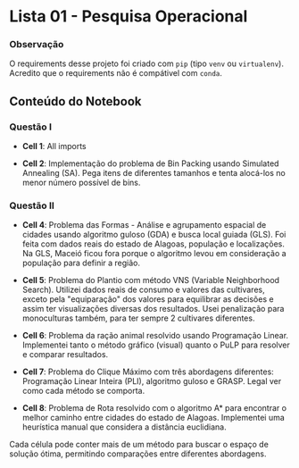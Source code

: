 # Lista 01 - Pesquisa Operacional

### Observação
O requirements desse projeto foi criado com `pip` (tipo `venv` ou `virtualenv`). Acredito que o requirements não é compátivel com `conda`.

## Conteúdo do Notebook

### Questão I
- **Cell 1**: All imports

- **Cell 2**: Implementação do problema de Bin Packing usando Simulated Annealing (SA). Pega itens de diferentes tamanhos e tenta alocá-los no menor número possível de bins.

### Questão II
- **Cell 4**: Problema das Formas - Análise e agrupamento espacial de cidades usando algoritmo guloso (GDA) e busca local guiada (GLS). Foi feita com dados reais do estado de Alagoas, população e localizações. Na GLS, Maceió ficou fora porque o algoritmo levou em consideração a população para definir a região.

- **Cell 5**: Problema do Plantio com método VNS (Variable Neighborhood Search). Utilizei dados reais de consumo e valores das cultivares, exceto pela "equiparação" dos valores para equilibrar as decisões e assim ter visualizações diversas dos resultados. Usei penalização para monoculturas também, para ter sempre 2 cultivares diferentes.

- **Cell 6**: Problema da ração animal resolvido usando Programação Linear. Implementei tanto o método gráfico (visual) quanto o PuLP para resolver e comparar resultados.

- **Cell 7**: Problema do Clique Máximo com três abordagens diferentes: Programação Linear Inteira (PLI), algoritmo guloso e GRASP. Legal ver como cada método se comporta.

- **Cell 8**: Problema de Rota resolvido com o algoritmo A* para encontrar o melhor caminho entre cidades do estado de Alagoas. Implementei uma heurística manual que considera a distância euclidiana.

Cada célula pode conter mais de um método para buscar o espaço de solução ótima, permitindo comparações entre diferentes abordagens.